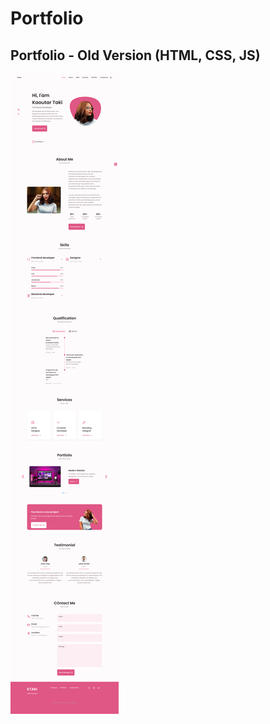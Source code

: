 # Portfolio

## Portfolio - Old Version (HTML, CSS, JS)

![Portfolio Old Version](portfolioHtmlCssJs/assets/img/portfoliodesktoplight.png)

